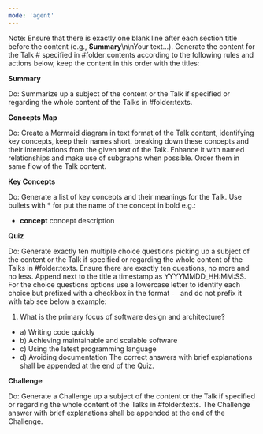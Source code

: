 ```yaml
---
mode: 'agent'
---
```

Note: Ensure that there is exactly one blank line after each section title before the content (e.g., **Summary**\n\nYour text...).
Generate the content for the Talk # specified in #folder:contents according to the following rules and actions below, keep the content in this order with the titles:

**Summary**

Do: Summarize up a subject of the content or the Talk if specified or regarding the whole content of the Talks in #folder:texts.

**Concepts Map**

Do: Create a Mermaid diagram in text format of the Talk content, identifying key concepts, keep their names short, breaking down these concepts and their interrelations from the given text of the Talk. Enhance it with named relationships and make use of subgraphs when possible. Order them in same flow of the Talk content.

**Key Concepts**

Do: Generate a list of key concepts and their meanings for the Talk. Use bullets with * for put the name of the concept in bold e.g.:
* **concept** concept description

**Quiz**

Do: Generate exactly ten multiple choice questions picking up a subject of the content or the Talk if specified or regarding the whole content of the Talks in #folder:texts. Ensure there are exactly ten questions, no more and no less. Append next to the title a timestamp as YYYYMMDD_HH:MM:SS. For the choice questions options use a lowercase letter to identify each choice but prefixed with a checkbox in the format `- ` and do not prefix it with tab see below a example:
1. What is the primary focus of software design and architecture?
- a) Writing code quickly
- b) Achieving maintainable and scalable software
- c) Using the latest programming language
- d) Avoiding documentation
The correct answers with brief explanations shall be appended at the end of the Quiz.

**Challenge**

Do: Generate a Challenge up a subject of the content or the Talk if specified or regarding the whole content of the Talks in #folder:texts. The Challenge answer with brief explanations shall be appended at the end of the Challenge.
